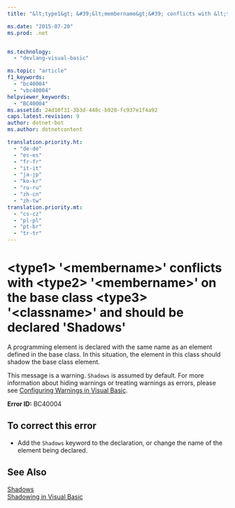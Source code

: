 ```yaml
---
title: "&lt;type1&gt; &#39;&lt;membername&gt;&#39; conflicts with &lt;type2&gt; &#39;&lt;membername&gt;&#39; on the base class &lt;type3&gt; &#39;&lt;classname&gt;&#39; and should be declared &#39;Shadows&#39; | Microsoft Docs"

ms.date: "2015-07-20"
ms.prod: .net


ms.technology: 
  - "devlang-visual-basic"

ms.topic: "article"
f1_keywords: 
  - "bc40004"
  - "vbc40004"
helpviewer_keywords: 
  - "BC40004"
ms.assetid: 24d10f31-3b3d-448c-b928-fc937e1f4a92
caps.latest.revision: 9
author: dotnet-bot
ms.author: dotnetcontent

translation.priority.ht: 
  - "de-de"
  - "es-es"
  - "fr-fr"
  - "it-it"
  - "ja-jp"
  - "ko-kr"
  - "ru-ru"
  - "zh-cn"
  - "zh-tw"
translation.priority.mt: 
  - "cs-cz"
  - "pl-pl"
  - "pt-br"
  - "tr-tr"
---
```

# &lt;type1&gt; &#39;&lt;membername&gt;&#39; conflicts with &lt;type2&gt; &#39;&lt;membername&gt;&#39; on the base class &lt;type3&gt; &#39;&lt;classname&gt;&#39; and should be declared &#39;Shadows&#39;
A programming element is declared with the same name as an element defined in the base class. In this situation, the element in this class should shadow the base class element.  
  
 This message is a warning. `Shadows` is assumed by default. For more information about hiding warnings or treating warnings as errors, please see [Configuring Warnings in Visual Basic](https://docs.microsoft.com/visualstudio/ide/configuring-warnings-in-visual-basic).  
  
 **Error ID:** BC40004  
  
## To correct this error  
  
-   Add the `Shadows` keyword to the declaration, or change the name of the element being declared.  
  
## See Also  
 [Shadows](../../visual-basic/language-reference/modifiers/shadows.md)   
 [Shadowing in Visual Basic](../../visual-basic/programming-guide/language-features/declared-elements/shadowing.md)